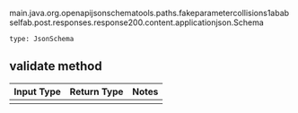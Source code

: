 main.java.org.openapijsonschematools.paths.fakeparametercollisions1ababselfab.post.responses.response200.content.applicationjson.Schema
```
type: JsonSchema
```

## validate method
Input Type | Return Type | Notes
------------ | ------------- | -------------
 |  |
